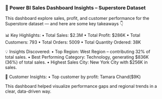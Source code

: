 ### 🚀 Power BI Sales Dashboard Insights – Superstore Dataset

This dashboard explore sales, profit, and customer performance for the Superstore dataset — and here are some key takeaways 👇

📊 Key Highlights:
 • Total Sales: $2.3M
 • Total Profit: $286K
 • Total Customers: 793
 • Total Orders: 5009
 • Total Quantity Ordered: 38K

💡 Insights Discovered:
 • Top Region: West Region – contributing 32% of total sales.
 • Best Performing Category: Technology, generating $836K (36%) of total sales.
• Highest Sales City: New York City with $256K in sales.

💼 Customer Insights:
 • Top customer by profit: Tamara Chand($9K)

This dashboard helped visualize performance gaps and regional trends in a clear, data-driven way.
